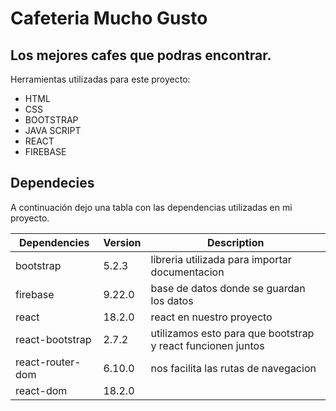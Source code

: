 # Cafeteria Mucho Gusto
## Los mejores cafes que podras encontrar.

Herramientas utilizadas para este proyecto:

- HTML
- CSS
- BOOTSTRAP
- JAVA SCRIPT
- REACT
- FIREBASE


## Dependecies

A continuación dejo una tabla con las dependencias utilizadas en mi proyecto.

| Dependencies | Version | Description |
| ------ | ------ | ------ |
| bootstrap | 5.2.3 | libreria utilizada para importar documentacion 
| firebase | 9.22.0 | base de datos donde se guardan los datos
| react | 18.2.0 | react en nuestro proyecto
| react-bootstrap | 2.7.2 | utilizamos esto para que bootstrap y react funcionen juntos
| react-router-dom | 6.10.0 | nos facilita las rutas de navegacion
| react-dom | 18.2.0 |
